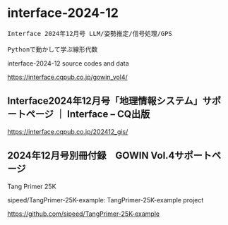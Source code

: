 # interface-2024-12
<pre>
Interface 2024年12月号 LLM/姿勢推定/信号処理/GPS<br>
Pythonで動かして学ぶ線形代数
</pre>

interface-2024-12 source codes and data


https://interface.cqpub.co.jp/gowin_vol4/


## Interface2024年12月号「地理情報システム」サポートページ ｜ Interface – CQ出版

https://interface.cqpub.co.jp/202412_gis/
  
## 2024年12月号別冊付録　GOWIN Vol.4サポートページ

Tang Primer 25K

sipeed/TangPrimer-25K-example: TangPrimer-25K-example project

https://github.com/sipeed/TangPrimer-25K-example

